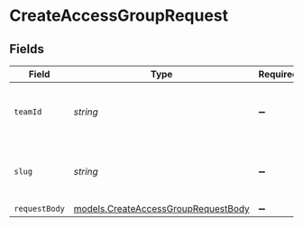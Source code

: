# CreateAccessGroupRequest


## Fields

| Field                                                                            | Type                                                                             | Required                                                                         | Description                                                                      |
| -------------------------------------------------------------------------------- | -------------------------------------------------------------------------------- | -------------------------------------------------------------------------------- | -------------------------------------------------------------------------------- |
| `teamId`                                                                         | *string*                                                                         | :heavy_minus_sign:                                                               | The Team identifier to perform the request on behalf of.                         |
| `slug`                                                                           | *string*                                                                         | :heavy_minus_sign:                                                               | The Team slug to perform the request on behalf of.                               |
| `requestBody`                                                                    | [models.CreateAccessGroupRequestBody](../models/createaccessgrouprequestbody.md) | :heavy_minus_sign:                                                               | N/A                                                                              |